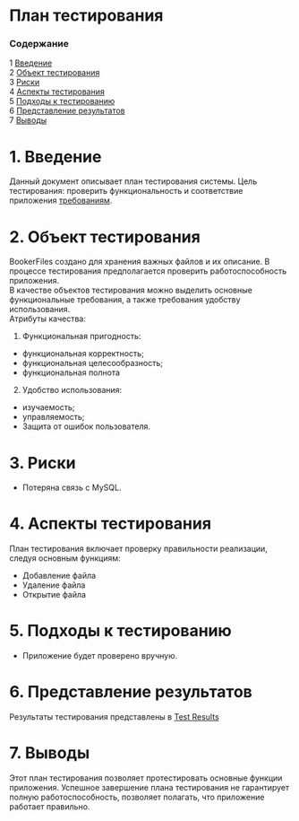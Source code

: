 ﻿# План тестирования
 
### Cодержание
1 [Введение](#1)<br>
2 [Объект тестирования](#2)<br>
3 [Риски](#3)<br>
4 [Аспекты тестирования](#4)<br>
5 [Подходы к тестированию ](#5)<br>
6 [Представление результатов](#6)<br>
7 [Выводы](#7)<br>

 # 1\. Введение <a name = "1"></a>
Данный документ описывает план тестирования системы. Цель тестирования: проверить функциональность и соответствие приложения [требованиям](https://github.com/catherine-yarosh-650501/BookerFiles/blob/master/Docs/Requirements.md).

<a name="object/">

# 2\. Объект тестирования <a name = "2"></a>
BookerFiles создано для хранения важных файлов и их описание. В процессе тестирования предполагается проверить работоспособность приложения.  
В качестве объектов тестирования можно выделить основные функциональные требования, а также требования удобству использования.  
Атрибуты качества:

1.  Функциональная пригодность:

-   функциональная корректность;
-   функциональная целесообразность;
-   функциональная полнота

2.  Удобство использования:

-   изучаемость;
-   управляемость;
-  Защита от ошибок пользователя.

<a name="risk/">

# 3\. Риски <a name = "3"></a>

- Потеряна связь с MySQL.

<a name="aspect/">

# 4\. Аспекты тестирования <a name = "4"></a>

План тестирования включает проверку правильности реализации, следуя основным функциям:

-  Добавление файла
- Удаление файла
- Открытие файла

<a name="podhod/">

# 5\. Подходы к тестированию <a name = "5"></a>


- Приложение будет проверено вручную.

<a name="pred/">

# 6\. Представление результатов <a name = "6"></a>

Результаты тестирования представлены в [Test Results](https://github.com/catherine-yarosh/BookerFiles/blob/master/%D0%94%D0%BE%D0%BA%D1%83%D0%BC%D0%B5%D0%BD%D1%82%D1%8B/%20%D0%A2%D0%B5%D1%81%D1%82%D0%B8%D1%80%D0%BE%D0%B2%D0%B0%D0%BD%D0%B8%D0%B5/ResultsTest.md)

# 7\. Выводы <a name = "7"></a>

Этот план тестирования позволяет протестировать основные функции приложения. Успешное завершение плана тестирования не гарантирует полную работоспособность, позволяет полагать, что приложение работает правильно.
